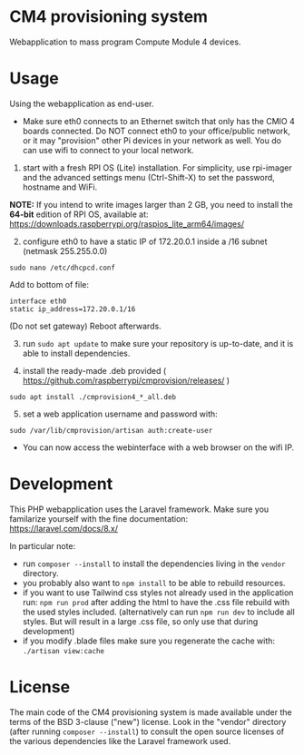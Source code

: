 CM4 provisioning system
===

Webapplication to mass program Compute Module 4 devices.


Usage
==

Using the webapplication as end-user.

- Make sure eth0 connects to an Ethernet switch that only has the CMIO 4 boards connected. Do NOT connect eth0 to your office/public network, or it may "provision" other Pi devices in your network as well.
You do can use wifi to connect to your local network.

1) start with a fresh RPI OS (Lite) installation.  For simplicity, use rpi-imager and the advanced settings menu (Ctrl-Shift-X) to set the password, hostname and WiFi.

**NOTE:** If you intend to write images larger than 2 GB, you need to install the **64-bit** edition of RPI OS, available at: https://downloads.raspberrypi.org/raspios_lite_arm64/images/

2) configure eth0 to have a static IP of 172.20.0.1 inside a /16 subnet (netmask 255.255.0.0)

```
sudo nano /etc/dhcpcd.conf
```

Add to bottom of file:

```
interface eth0
static ip_address=172.20.0.1/16
```

(Do not set gateway)
Reboot afterwards.

3) run `sudo apt update` to make sure your repository is up-to-date, and it is able to install dependencies.

4) install the ready-made .deb provided ( https://github.com/raspberrypi/cmprovision/releases/ )

```
sudo apt install ./cmprovision4_*_all.deb
```

5) set a web application username and password with:

```
sudo /var/lib/cmprovision/artisan auth:create-user
```

- You can now access the webinterface with a web browser on the wifi IP.


Development
==

This PHP webapplication uses the Laravel framework.
Make sure you familarize yourself with the fine documentation: https://laravel.com/docs/8.x/

In particular note:
* run `composer --install` to install the dependencies living in the `vendor` directory.
* you probably also want to `npm install` to be able to rebuild resources.
* if you want to use Tailwind css styles not already used in the application run: `npm run prod` after adding the html to have the .css file rebuild with the used styles included. (alternatively can run `npm run dev` to include all styles. But will result in a large .css file, so only use that during development)
* if you modify .blade files make sure you regenerate the cache with: `./artisan view:cache`

License
==

The main code of the CM4 provisioning system is made available under the terms of the BSD 3-clause ("new") license.
Look in the "vendor" directory (after running `composer --install`) to consult the open source licenses of the various dependencies like the Laravel framework used.

